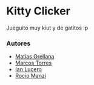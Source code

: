 # Kitty Clicker
Jueguito muy kiut y de gatitos :p

### Autores
- [Matias Orellana](https://github.com/OrellanaMatias)
- [Marcos Torres](https://github.com/mrtorres7)
- [Ian Lucero](https://github.com/Lexotanill)
- [Rocio Manzi](https://github.com/rociomanzi)
